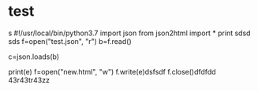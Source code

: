 # test

s
#!/usr/local/bin/python3.7
import json
from json2html import *
print sdsd
sds
f=open("test.json", "r")
b=f.read()

c=json.loads(b)




print(e)
f=open("new.html", "w")
f.write(e)dsfsdf
f.close()dfdfdd
43r43tr43zz
